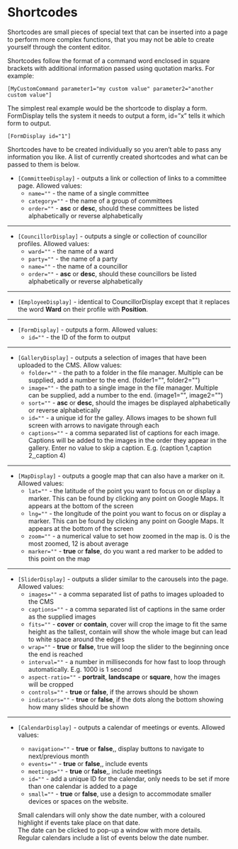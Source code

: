 # Shortcodes

Shortcodes are small pieces of special text that can be inserted into a page to perform more complex functions, that you may not be able to create yourself through the content editor. 

Shortcodes follow the format of a command word enclosed in square brackets with additional information passed using quotation marks. For example:

    [MyCustomCommand parameter1="my custom value" parameter2="another custom value"]

The simplest real example would be the shortcode to display a form. FormDisplay tells the system it needs to output a form, id=”x” tells it which form to output.

    [FormDisplay id="1"]

Shortcodes have to be created individually so you aren’t able to pass any information you like. A list of currently created shortcodes and what can be passed to them is below.

* `[CommitteeDisplay]` - outputs a link or collection of links to a committee page. Allowed values:
    * `name=""`     - the name of a single committee
	* `category=""` - the name of a group of committees
    * `order=""`    - **asc** or **desc**, should these committees be listed alphabetically or reverse alphabetically 

---

* `[CouncillorDisplay]` - outputs a single or collection of councillor profiles. Allowed values:
    * `ward=""`     - the name of a ward
    * `party=""`    - the name of a party
    * `name=""`     - the name of a councillor
    * `order=""`    - **asc** or **desc**, should these councillors be listed alphabetically or reverse alphabetically

---

* `[EmployeeDisplay]` - identical to CouncillorDisplay except that it replaces the word **Ward** on their profile with **Position**.

---

* `[FormDisplay]` - outputs a form. Allowed values:
    * `id=""`       - the ID of the form to output

---

* `[GalleryDisplay]` - outputs a selection of images that have been uploaded to the CMS. Allow values:
    * `folder=""`   - the path to a folder in the file manager. Multiple can be supplied, add a number to the end. (folder1="", folder2="")
    * `image=""`    - the path to a single image in the file manager. Multiple can be supplied, add a number to the end. (image1="", image2="")
    * `sort=""`     - **asc** or **desc**, should the images be displayed alphabetically or reverse alphabetically
    * `id=""`       - a unique id for the galley. Allows images to be shown full screen with arrows to navigate through each
    * `captions=""` - a comma separated list of captions for each image. Captions will be added to the images in the order they appear in the gallery. Enter no value to skip a caption. E.g. (caption 1,caption 2,,caption 4)

---

* `[MapDisplay]` - outputs a google map that can also have a marker on it. Allowed values:
    * `lat=""`      - the latitude of the point you want to focus on or display a marker. This can be found by clicking any point on Google Maps. It appears at the bottom of the screen
    * `lng=""`      - the longitude of the point you want to focus on or display a marker. This can be found by clicking any point on Google Maps. It appears at the bottom of the screen
    * `zoom=""`     - a numerical value to set how zoomed in the map is. 0 is the most zoomed, 12 is about average
    * `marker=""`   - **true** or **false**, do you want a red marker to be added to this point on the map

---

* `[SliderDisplay]` - outputs a slider similar to the carousels into the page. Allowed values:
    * `images=""`       - a comma separated list of paths to images uploaded to the CMS
    * `captions=""`     - a comma separated list of captions in the same order as the supplied images
    * `fits=""`         - **cover** or **contain**, cover will crop the image to fit the same height as the tallest, contain will show the whole image but can lead to white space around the edges
    * `wrap=""`         - **true** or **false**, true will loop the slider to the beginning once the end is reached
    * `interval=""`     - a number in milliseconds for how fast to loop through automatically. E.g. 1000 is 1 second
    * `aspect-ratio=""` - **portrait**, **landscape** or **square**, how the images will be cropped
    * `controls=""`     - **true** or **false**, if the arrows should be shown
    * `indicators=""`   - **true** or **false**, if the dots along the bottom showing how many slides should be shown

---

* `[CalendarDisplay]` - outputs a calendar of meetings or events. Allowed values:
    * `navigation=""`   - **true** or **false**,, display buttons to navigate to next/previous month
    * `events=""`       - **true** or **false**,, include events
    * `meetings=""`     - **true** or **false**,, include meetings
    * `id=""`           - add a unique ID for the calendar, only needs to be set if more than one calendar is added to a page
    * `small=""`        - **true** or **false**, use a design to accommodate smaller devices or spaces on the website. 
    
    Small calendars will only show the date number, with a coloured highlight if events take place on that date.
    <br>The date can be clicked to pop-up a window with more details.
    <br>Regular calendars include a list of events below the date number.